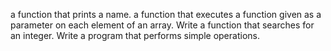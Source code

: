 a function that prints a name.
 a function that executes a function given as a parameter on each element of an array.
Write a function that searches for an integer.
Write a program that performs simple operations.
